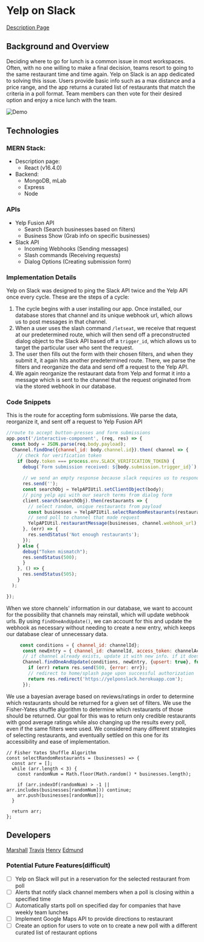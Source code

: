 # Yelp on Slack
[Description Page](https://yelponslack.herokuapp.com/)

## Background and Overview

Deciding where to go for lunch is a common issue in most workspaces. Often, with no one willing to make a final decision, teams resort to going to the same restaurant time and time again. Yelp on Slack is an app dedicated to solving this issue. Users provide basic info such as a max distance and a price range, and the app returns a curated list of restaurants that match the criteria in a poll format. Team members can then vote for their desired option and enjoy a nice lunch with the team.

![Demo](https://i.imgur.com/Tl93xIJ.gif)

## Technologies

### MERN Stack:
* Description page:
  * React (v16.4.0)
* Backend:
  * MongoDB, mLab
  * Express
  * Node

### APIs
* Yelp Fusion API
  * Search (Search businesses based on filters)
  * Business Show (Grab info on specific businesses)
* Slack API
  * Incoming Webhooks (Sending messages)
  * Slash commands (Receiving requests)
  * Dialog Options (Creating submission form)


### Implementation Details
Yelp on Slack was designed to ping the Slack API twice and the Yelp API once every cycle. These are the steps of a cycle:

1. The cycle begins with a user installing our app. Once installed, our database stores that channel and its unique webhook url, which allows us to post messages in that channel. 
2. When a user uses the slash command `/letseat`, we receive that request at our predetermined route, which will then send off a preconstructed dialog object to the Slack API based off a `trigger_id`, which allows us to target the particular user who sent the request.
3. The user then fills out the form with their chosen filters, and when they submit it, it again hits another predetermined route. There, we parse the filters and reorganize the data and send off a request to the Yelp API. 
4. We again reorganize the restaurant data from Yelp and format it into a message which is sent to the channel that the request originated from via the stored webhook in our database. 

### Code Snippets
This is the route for accepting form submissions. We parse the data, reorganize it, and sent off a request to Yelp Fusion API
```javascript
//route to accept button-presses and form submissions
app.post('/interactive-component', (req, res) => {
  const body = JSON.parse(req.body.payload);
  Channel.findOne({channel_id: body.channel.id}).then( channel => {
    // check for verification token
    if (body.token === process.env.SLACK_VERIFICATION_TOKEN) {
      debug(`Form submission received: ${body.submission.trigger_id}`);
  
      // we send an empty response because slack requires us to respond within 3 seconds or else timeout
      res.send('');
      const searchObj = YelpAPIUtil.setClientObject(body);
      // ping yelp api with our search terms from dialog form
      client.search(searchObj).then(restaurants => {
        // select random, unique restaurants from payload
        const businesses = YelpAPIUtil.selectRandomRestaurants(restaurants.jsonBody.businesses);
        // send poll to channel that made request
        YelpAPIUtil.restaurantMessage(businesses, channel.webhook_url);
      }, (err) => {
        res.sendStatus('Not enough restaurants');
      });
    } else {
      debug("Token mismatch");
      res.sendStatus(500);
      }
    }, () => {
      res.sendStatus(505);
    }
  );

});
```

When we store channels' information in our database, we want to account for the possibility that channels may reinstall, which will update webhook urls. By using `findOneAndUpdate()`, we can account for this and update the webhook as necessary without needing to create a new entry, which keeps our database clear of unnecessary data. 
```javascript
     const conditions = { channel_id: channelId};
      const newEntry = { channel_id: channelId, access_token: channelAccessToken, webhook_url: webHookUrl };
      // if channel already exists, update it with new info. if it doesn't, create it
      Channel.findOneAndUpdate(conditions, newEntry, {upsert: true}, function(err){
        if (err) return res.send(500, {error: err});
        // redirect to home/splash page upon successful authorization
        return res.redirect('https://yelponslack.herokuapp.com');
      });
```

We use a bayesian average based on reviews/ratings in order to determine which restaurants should be returned for a given set of filters. We use the Fisher-Yates shuffle algorithm to determine which restaurants of those should be returned. Our goal for this was to return only credible restaurants with good average ratings while also changing up the results every poll, even if the same filters were used. We considered many different strategies of selecting restaurants, and eventually settled on this one for its accessibility and ease of implementation. 

```javascripts
// Fisher Yates Shuffle Algorithm
const selectRandomRestaurants = (businesses) => {
  const arr = [];
  while (arr.length < 3) {
    const randomNum = Math.floor(Math.random() * businesses.length);

    if (arr.indexOf(randomNum) > -1 || arr.includes(businesses[randomNum])) continue;
    arr.push(businesses[randomNum]);
  }

  return arr;
};
```


## Developers
[Marshall](https://github.com/marshallycheng)
[Travis](https://github.com/travishn)
[Henry](https://github.com/nenry)
[Edmund](https://github.com/edmundho)

### Potential Future Features(difficult)
- [ ] Yelp on Slack will put in a reservation for the selected restaurant from poll
- [ ] Alerts that notify slack channel members when a poll is closing within a specified time
- [ ] Automatically starts poll on specified day for companies that have weekly team lunches
- [ ] Implement Google Maps API to provide directions to restaurant
- [ ] Create an option for users to vote on to create a new poll with a different curated list of restaurant options
